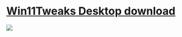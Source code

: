 # [Win11Tweaks Desktop download](https://github.com/C0retech/VB.Net/raw/main/Win11Tweaks.exe)
<img src="(9b16583ab9b049e1bc2a6becdc294950.png)">

